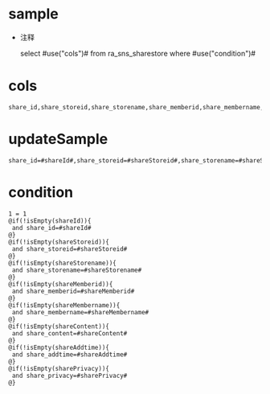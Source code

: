 sample
===
* 注释

	select #use("cols")# from ra_sns_sharestore  where  #use("condition")#

cols
===
	share_id,share_storeid,share_storename,share_memberid,share_membername,share_content,share_addtime,share_privacy

updateSample
===
	
	share_id=#shareId#,share_storeid=#shareStoreid#,share_storename=#shareStorename#,share_memberid=#shareMemberid#,share_membername=#shareMembername#,share_content=#shareContent#,share_addtime=#shareAddtime#,share_privacy=#sharePrivacy#

condition
===

	1 = 1  
	@if(!isEmpty(shareId)){
	 and share_id=#shareId#
	@}
	@if(!isEmpty(shareStoreid)){
	 and share_storeid=#shareStoreid#
	@}
	@if(!isEmpty(shareStorename)){
	 and share_storename=#shareStorename#
	@}
	@if(!isEmpty(shareMemberid)){
	 and share_memberid=#shareMemberid#
	@}
	@if(!isEmpty(shareMembername)){
	 and share_membername=#shareMembername#
	@}
	@if(!isEmpty(shareContent)){
	 and share_content=#shareContent#
	@}
	@if(!isEmpty(shareAddtime)){
	 and share_addtime=#shareAddtime#
	@}
	@if(!isEmpty(sharePrivacy)){
	 and share_privacy=#sharePrivacy#
	@}
	
	